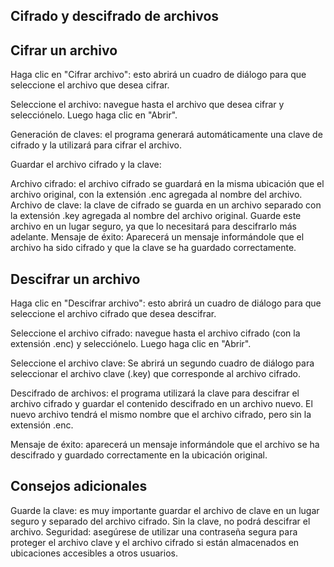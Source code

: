 ## Cifrado y descifrado de archivos

## Cifrar un archivo
Haga clic en "Cifrar archivo": esto abrirá un cuadro de diálogo para que seleccione el archivo que desea cifrar.

Seleccione el archivo: navegue hasta el archivo que desea cifrar y selecciónelo. Luego haga clic en "Abrir".

Generación de claves: el programa generará automáticamente una clave de cifrado y la utilizará para cifrar el archivo.

Guardar el archivo cifrado y la clave:

Archivo cifrado: el archivo cifrado se guardará en la misma ubicación que el archivo original, con la extensión .enc agregada al nombre del archivo.
Archivo de clave: la clave de cifrado se guarda en un archivo separado con la extensión .key agregada al nombre del archivo original. Guarde este archivo en un lugar seguro, ya que lo necesitará para descifrarlo más adelante.
Mensaje de éxito: Aparecerá un mensaje informándole que el archivo ha sido cifrado y que la clave se ha guardado correctamente.


## Descifrar un archivo
Haga clic en "Descifrar archivo": esto abrirá un cuadro de diálogo para que seleccione el archivo cifrado que desea descifrar.

Seleccione el archivo cifrado: navegue hasta el archivo cifrado (con la extensión .enc) y selecciónelo. Luego haga clic en "Abrir".

Seleccione el archivo clave: Se abrirá un segundo cuadro de diálogo para seleccionar el archivo clave (.key) que corresponde al archivo cifrado.

Descifrado de archivos: el programa utilizará la clave para descifrar el archivo cifrado y guardar el contenido descifrado en un archivo nuevo. El nuevo archivo tendrá el mismo nombre que el archivo cifrado, pero sin la extensión .enc.

Mensaje de éxito: aparecerá un mensaje informándole que el archivo se ha descifrado y guardado correctamente en la ubicación original.

## Consejos adicionales
Guarde la clave: es muy importante guardar el archivo de clave en un lugar seguro y separado del archivo cifrado. Sin la clave, no podrá descifrar el archivo.
Seguridad: asegúrese de utilizar una contraseña segura para proteger el archivo clave y el archivo cifrado si están almacenados en ubicaciones accesibles a otros usuarios.
